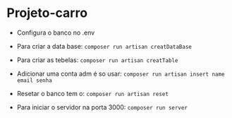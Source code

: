 # Projeto-carro


- Configura o banco no .env

- Para criar a data base: ` composer run artisan creatDataBase `

- Para criar as tebelas: ` composer run artisan creatTable `

- Adicionar uma conta adm é so usar: ` composer run artisan insert name email senha `

- Resetar o banco tem o: ` composer run artisan reset `

- Para iniciar o servidor na porta 3000: ` composer run server `
